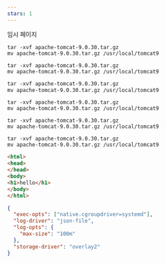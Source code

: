 ```yaml
---
stars: 1
---
```


임시 페이지

```commandline
tar -xvf apache-tomcat-9.0.30.tar.gz
mv apache-tomcat-9.0.30.tar.gz /usr/local/tomcat9
```

```buildoutcfg
tar -xvf apache-tomcat-9.0.30.tar.gz
mv apache-tomcat-9.0.30.tar.gz /usr/local/tomcat9
```

```dtd
tar -xvf apache-tomcat-9.0.30.tar.gz
mv apache-tomcat-9.0.30.tar.gz /usr/local/tomcat9
```
```editorconfig
tar -xvf apache-tomcat-9.0.30.tar.gz
mv apache-tomcat-9.0.30.tar.gz /usr/local/tomcat9
```

```gitignore
tar -xvf apache-tomcat-9.0.30.tar.gz
mv apache-tomcat-9.0.30.tar.gz /usr/local/tomcat9
```

```hgignore
tar -xvf apache-tomcat-9.0.30.tar.gz
mv apache-tomcat-9.0.30.tar.gz /usr/local/tomcat9
```

```html
<html>
<head>
</head>
<body>
<h1>hello</h1>
</body>
</html>
```

```json
{
  "exec-opts": ["native.cgroupdriver=systemd"],
  "log-driver": "json-file",
  "log-opts": {
    "max-size": "100m"
  },
  "storage-driver": "overlay2"
}
```